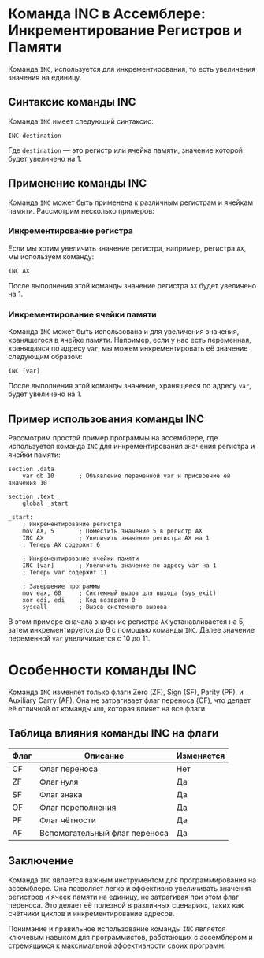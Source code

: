 #  Команда INC в Ассемблере: Инкрементирование Регистров и Памяти

Команда `INC`, используется для инкрементирования, то есть увеличения значения на единицу.

##  Синтаксис команды INC

Команда `INC` имеет следующий синтаксис:

```
INC destination
```

Где `destination` — это регистр или ячейка памяти, значение которой будет увеличено на 1.

##  Применение команды INC

Команда `INC` может быть применена к различным регистрам и ячейкам памяти. Рассмотрим несколько примеров:

###  Инкрементирование регистра

Если мы хотим увеличить значение регистра, например, регистра `AX`, мы используем команду:

```
INC AX
```

После выполнения этой команды значение регистра `AX` будет увеличено на 1.

###  Инкрементирование ячейки памяти

Команда `INC` может быть использована и для увеличения значения, хранящегося в ячейке памяти. Например, если у нас есть переменная, хранящаяся по адресу `var`, мы можем инкрементировать её значение следующим образом:

```
INC [var]
```

После выполнения этой команды значение, хранящееся по адресу `var`, будет увеличено на 1.

##  Пример использования команды INC

Рассмотрим простой пример программы на ассемблере, где используется команда `INC` для инкрементирования значения регистра и ячейки памяти:

```assembly
section .data
    var db 10       ; Объявление переменной var и присвоение ей значения 10

section .text
    global _start

_start:
    ; Инкрементирование регистра
    mov AX, 5       ; Поместить значение 5 в регистр AX
    INC AX          ; Увеличить значение регистра AX на 1
    ; Теперь AX содержит 6

    ; Инкрементирование ячейки памяти
    INC [var]       ; Увеличить значение по адресу var на 1
    ; Теперь var содержит 11

    ; Завершение программы
    mov eax, 60     ; Системный вызов для выхода (sys_exit)
    xor edi, edi    ; Код возврата 0
    syscall         ; Вызов системного вызова
```

В этом примере сначала значение регистра `AX` устанавливается на 5, затем инкрементируется до 6 с помощью команды `INC`. Далее значение переменной `var` увеличивается с 10 до 11.

#  Особенности команды INC

Команда `INC` изменяет только флаги Zero (ZF), Sign (SF), Parity (PF), и Auxiliary Carry (AF). Она не затрагивает флаг переноса (CF), что делает её отличной от команды `ADD`, которая влияет на все флаги.

##  Таблица влияния команды INC на флаги

| Флаг | Описание                      | Изменяется |
|------|-------------------------------|------------|
| CF   | Флаг переноса                 | Нет        |
| ZF   | Флаг нуля                     | Да         |
| SF   | Флаг знака                    | Да         |
| OF   | Флаг переполнения             | Да         |
| PF   | Флаг чётности                 | Да         |
| AF   | Вспомогательный флаг переноса | Да         |

##  Заключение

Команда `INC` является важным инструментом для программирования на ассемблере. Она позволяет легко и эффективно увеличивать значения регистров и ячеек памяти на единицу, не затрагивая при этом флаг переноса. Это делает её полезной в различных сценариях, таких как счётчики циклов и инкрементирование адресов.

Понимание и правильное использование команды `INC` является ключевым навыком для программистов, работающих с ассемблером и стремящихся к максимальной эффективности своих программ.